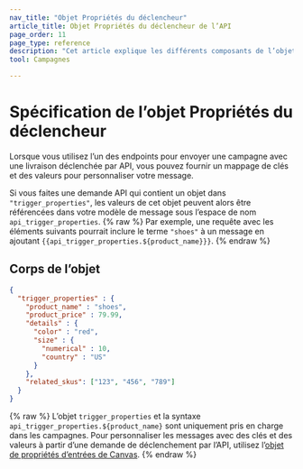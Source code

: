 ```yaml
---
nav_title: "Objet Propriétés du déclencheur"
article_title: Objet Propriétés du déclencheur de l’API
page_order: 11
page_type: reference
description: "Cet article explique les différents composants de l’objet Propriétés du déclencheur."
tool: Campagnes

---
```


# Spécification de l’objet Propriétés du déclencheur

Lorsque vous utilisez l’un des endpoints pour envoyer une campagne avec une livraison déclenchée par API, vous pouvez fournir un mappage de clés et des valeurs pour personnaliser votre message.

Si vous faites une demande API qui contient un objet dans `"trigger_properties"`, les valeurs de cet objet peuvent alors être référencées dans votre modèle de message sous l’espace de nom `api_trigger_properties`.
{% raw %}
Par exemple, une requête avec les éléments suivants pourrait inclure le terme `"shoes"` à un message en ajoutant `{{api_trigger_properties.${product_name}}}`.
{% endraw %}

## Corps de l’objet

```json
{
  "trigger_properties" : {
    "product_name" : "shoes",
    "product_price" : 79.99,
    "details" : {
      "color" : "red",
      "size" : {
        "numerical" : 10,
        "country" : "US"
      }
    },
    "related_skus": ["123", "456", "789"]
  }
}
```

{% raw %}
L’objet `trigger_properties` et la syntaxe `api_trigger_properties.${product_name}` sont uniquement pris en charge dans les campagnes. Pour personnaliser les messages avec des clés et des valeurs à partir d’une demande de déclenchement par l’API, utilisez l’[objet de propriétés d’entrées de Canvas](https://www.braze.com/docs/api/objects_filters/canvas_entry_properties_object/).
{% endraw %}


